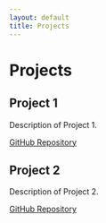 ```yaml
---
layout: default
title: Projects
---
```


# Projects

## Project 1

Description of Project 1.

[GitHub Repository](https://github.com/username/project1)

## Project 2

Description of Project 2.

[GitHub Repository](https://github.com/username/project2)
